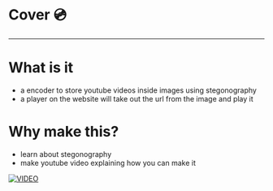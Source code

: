 # Cover 💿
---

# What is it 
- a encoder to store youtube videos inside images using stegonography
- a player on the website will take out the url from the image and play it

# Why make this?

- learn about stegonography
- make youtube video explaining how you can make it


[![VIDEO](https://img.youtube.com/vi/hBixGO6Kxtk/0.jpg)]([https://www.youtube.com/watch?v=hBixGO6Kxtk](https://www.youtube.com/watch?v=hBixGO6Kxtk))
